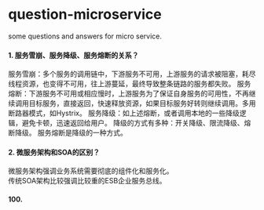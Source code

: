 # question-microservice
some questions and answers for micro service.

#### 1. 服务雪崩、服务降级、服务熔断的关系？
服务雪崩：多个服务的调用链中，下游服务不可用，上游服务的请求被阻塞，耗尽线程资源，也变得不可用，往上游蔓延，最终导致整条链路的服务都失败。
服务熔断：下游服务不可用或相应慢时，上游服务为了保证自身服务的可用性，不再继续调用目标服务，直接返回，快速释放资源，如果目标服务好转则继续调用。多用断路器模式，如Hystrix。
服务降级：如上述熔断，或者调用本地的一些降级逻辑，避免卡顿，迅速返回给用户。
降级的方式有多种：开关降级、限流降级、熔断降级。
服务熔断是降级的一种方式。

#### 2. 微服务架构和SOA的区别？
微服务架构强调业务系统需要彻底的组件化和服务化。<br>
传统SOA架构比较强调比较重的ESB企业服务总线。










#### 100.
